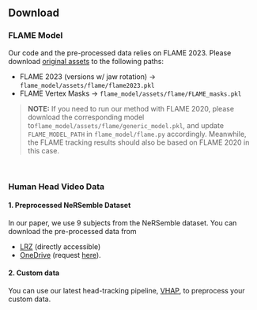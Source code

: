 ## Download

### FLAME Model

Our code and the pre-processed data relies on FLAME 2023. Please download [original assets](https://flame.is.tue.mpg.de/download.php) to the following paths:

- FLAME 2023 (versions w/ jaw rotation) -> `flame_model/assets/flame/flame2023.pkl`
- FLAME Vertex Masks -> `flame_model/assets/flame/FLAME_masks.pkl`

> **NOTE:** If you need to run our method with FLAME 2020, please download the corresponding model to`flame_model/assets/flame/generic_model.pkl`, and update `FLAME_MODEL_PATH` in `flame_model/flame.py` accordingly. Meanwhile, the FLAME tracking results should also be based on FLAME 2020 in this case.

<br>

### Human Head Video Data

#### 1. Preprocessed NeRSemble Dataset

In our paper, we use 9 subjects from the NeRSemble dataset. You can download the pre-processed data from

- [LRZ](https://syncandshare.lrz.de/getlink/fiRXRYvdGQoC162RZDDaZc/release) (directly accessible)
- [OneDrive](https://tumde-my.sharepoint.com/:f:/g/personal/shenhan_qian_tum_de/EtgO7DSNVzNKuYMRQeL4PE0BqMsTwdpQ09puewDLQBz87A) (request [here](https://forms.gle/dPEJx5DNvmhTm2Ry5)).

#### 2. Custom data

You can use our latest head-tracking pipeline, [VHAP](https://github.com/ShenhanQian/VHAP), to preprocess your custom data.
